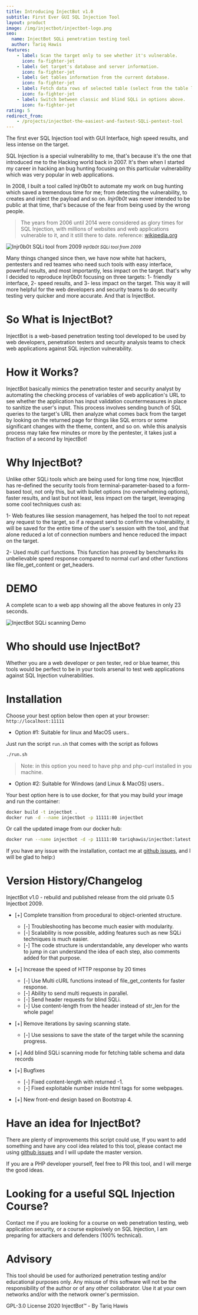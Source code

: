 ```yaml
---
title: Introducing InjectBot v1.0
subtitle: First Ever GUI SQL Injection Tool
layout: product
image: /img/injectbot/injectbot-logo.png
seo:
  name: InjectBot SQLi penetration testing tool
  author: Tariq Hawis
features:
    - label: Scan the target only to see whether it's vulnerable.
      icon: fa-fighter-jet 
    - label: Get target's database and server information.
      icon: fa-fighter-jet 
    - label: Get tables information from the current database.
      icon: fa-fighter-jet 
    - label: Fetch data rows of selected table (select from the table list saved previously).
      icon: fa-fighter-jet
    - label: Switch between classic and blind SQLi in options above.
      icon: fa-fighter-jet 
rating: 5
redirect_from: 
    - /projects/injectbot-the-easiest-and-fastest-SQLi-pentest-tool
---
```


The first ever SQL Injection tool with GUI Interface, high speed results, and less intense on the target.

SQL Injection is a special vulnerability to me, that's because it's the one that introduced me to the Hacking world back in 2007. It's then when I started my career in hacking an bug hunting focusing on this particular vulnerability which was very popular in web applications.

In 2008, I built a tool called Injr0b0t to automate my work on bug hunting which saved a tremendous time for me; from detecting the vulnerability, to creates and inject the payload and so on. *Injr0b0t* was never intended to be public at that time, that's because of the fear from being used by the wrong people.

> The years from 2006 until 2014 were considered as glory times for SQL Injection, with millions of websites and web applications vulnerable to it, and it still there to date. reference: [wikipedia.org](https://en.wikipedia.org/wiki/SQL_injection#Examples)



![Injr0b0t SQLi tool from 2009](/img/injectbot/injrobot.png)
<small>*Injr0b0t SQLi tool from 2009*</small>



Many things changed since then, we have now white hat hackers, pentesters and red teames who need such tools with easy interface, powerful results, and most importantly, less impact on the target. that's why I decided to reproduce Injr0b0t focusing on three targets: 1- friendly interface, 2- speed results, and 3- less impact on the target. This way it will more helpful for the web developers and security teams to do security testing very quicker and more accurate. And that is InjectBot.


# So What is InjectBot?

InjectBot is a web-based penetration testing tool developed to be used by web developers, penetration testers and security analysis teams to check web applications against SQL injection vulnerability.



# How it Works?

InjectBot basically mimics the penetration tester and security analyst by automating the checking process of variables of web application's URL to see whether the application has input validation countermeasures in place to sanitize the user's input. This process involves sending bunch of SQL queries to the target's URL then analyze what comes back from the target by looking on the returned page for things like SQL errors or some significant changes with the theme, content, and so on. while this analysis process may take few minutes or more by the pentester, it takes just a fraction of a second by InjectBot!



# Why InjectBot?

Unlike other SQLi tools which are being used for long time now, InjectBot has re-defined the security tools from terminal-parameter-based to a form-based tool, not only this, but with bullet options (no overwhelming options), faster results, and last but not least, less impact om the target, leveraging some cool techniques cush as:

1- Web features like session management, has helped the tool to not repeat any request to the target, so if a request send to confirm the vulnerability, it will be saved for the entire time of the user's session with the tool, and that alone reduced a lot of connection numbers and hence reduced the impact on the target.

2- Used multi curl functions. This function has proved by benchmarks its unbelievable speed response compared to normal curl and other functions like file_get_content or get_headers.


# DEMO

A complete scan to a web app showing all the above features in only 23 seconds.

![InjectBot SQLi scanning Demo](https://www.tariqhawis.com/img/injectbot/injectbot-demo.gif)


# Who should use InjectBot?

Whether you are a web developer or pen tester, red or blue teamer, this tools would be perfect to be in your tools arsenal to test web applications against SQL Injection vulnerabilities.


# Installation


Choose your best option below then open at your browser: `http://localhost:11111`


- Option #1: Suitable for linux and MacOS users..

Just run the script `run.sh` that comes with the script as follows 

```bash
./run.sh
```

>Note: in this option you need to have php and php-curl installed in you machine. 


- Option #2: Suitable for Windows (and Linux & MacOS) users..

Your best option here is to use docker, for that you may build your image and run the container:

```bash
docker build -t injectbot .
docker run -d --name injectbot -p 11111:80 injectbot
```
 
Or call the updated image from our docker hub:

```bash
docker run --name injectbot -d -p 11111:80 tariqhawis/injectbot:latest
```

If you have any issue with the installation, contact me at [github issues](https://github.com/tariqhawis/injectbot/issues), and I will be glad to help:)


# Version History/Changelog

InjectBot v1.0 - rebuild and published release from the old private 0.5 Injectbot 2009.

* [+] Complete transition from procedural to object-oriented structure.
	* [-] Troubleshooting has become much easier with modularity.
	* [-] Scalability is now possible, adding features such as new SQLi techniques is much easier.
	* [-] The code structure is understandable, any developer who wants to jump in can understand the idea of each step, also comments added for that purpose.

* [+] Increase the speed of HTTP response by 20 times
	* [-] Use Multi cURL functions instead of file_get_contents for faster response.
	* [-] Ability to send multi requests in parallel.
	* [-] Send header requests for blind SQLi.
	* [-] Use content-length from the header instead of str_len for the whole page!

* [+] Remove iterations by saving scanning state.
	* [-] Use sessions to save the state of the target while the scanning progress.

* [+] Add blind SQLi scanning mode for fetching table schema and data records

* [+] Bugfixes
	* [-] Fixed content-length with returned -1.
	* [-] Fixed exploitable number inside html tags for some webpages.

* [+] New front-end design based on Bootstrap 4.


# Have an idea for InjectBot?

There are plenty of improvements this script could use, If you want to add something and have any cool idea related to this tool, please contact me using [github issues](https://github.com/tariqhawis/injectbot/issues) and I will update the master version.

If you are a PHP developer yourself, feel free to PR this tool, and I will merge the good ideas.


# Looking for a useful SQL Injection Course?

Contact me if you are looking for a course on web penetration testing, web application security, or a course explosively on SQL Injection, I am preparing for attackers and defenders (100% technical).


# Advisory

This tool should be used for authorized penetration testing and/or educational purposes only. 
Any misuse of this software will not be the responsibility of the author or of any other collaborator. 
Use it at your own networks and/or with the network owner's permission.


GPL-3.0 License 2020 InjectBot&trade; - By Tariq Hawis
